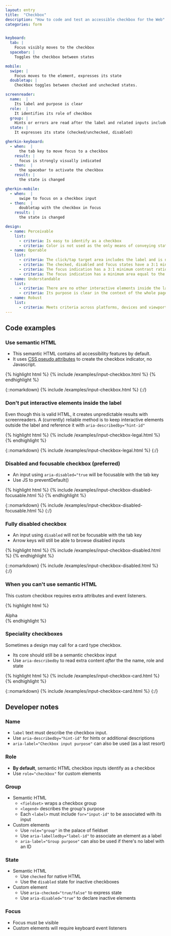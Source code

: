 ```yaml
---
layout: entry
title:  "Checkbox"
description: "How to code and test an accessible checkbox for the Web"
categories: form


keyboard:
  tab: |
    Focus visibly moves to the checkbox
  spacebar: |
    Toggles the checkbox between states

mobile:
  swipe: |
    Focus moves to the element, expresses its state
  doubletap: |
    Checkbox toggles between checked and unchecked states.

screenreader:
  name:  |
    Its label and purpose is clear
  role:  |
    It identifies its role of checkbox
  group: |
    Hints or errors are read after the label and related inputs include a group name (ex: Account settings)
  state: |
    It expresses its state (checked/unchecked, disabled)

gherkin-keyboard: 
  - when:  |
      the tab key to move focus to a checkbox
    result: |
      focus is strongly visually indicated
  - then:  |
      the spacebar to activate the checkbox
    result: |
      the state is changed

gherkin-mobile:
  - when:  |
      swipe to focus on a checkbox input
  - then:  |
      doubletap with the checkbox in focus
    result: |
      the state is changed

design:
  - name: Perceivable
    list:
      - criteria: Is easy to identify as a checkbox
      - criteria: Color is not used as the only means of conveying state (checked/unchecked)
  - name: Operable
    list:
      - criteria: The click/tap target area includes the label and is no smaller than 44x44px
      - criteria: The checked, disabled and focus states have a 3:1 minimum contrast ratio against default
      - criteria: The focus indication has a 3:1 minimum contrast ratio against adjacent elements
      - criteria: The focus indication has a minimum area equal to the width of the element and 2px in height
  - name: Understandable
    list:
      - criteria: There are no other interactive elements inside the label
      - criteria: Its purpose is clear in the context of the whole page
  - name: Robust
    list:
      - criteria: Meets criteria across platforms, devices and viewports
---
```


## Code examples

### Use semantic HTML

- This semantic HTML contains all accessibility features by default.
- It uses [CSS pseudo attributes](https://github.com/tmobile/magentaA11y/blob/main/_sass/modules/_input-checkbox.scss) to create the checkbox indicator, no Javascript.

{% highlight html %}
{% include /examples/input-checkbox.html %}
{% endhighlight %}

{::nomarkdown}
<example>
{% include /examples/input-checkbox.html %}
</example>
{:/}

### Don't put interactive elements inside the label

Even though this is valid HTML, it creates unpredictable results with screenreaders. A (currently) reliable method is to keep interactive elements outside the label and reference it with `aria-describedby="hint-id"`

{% highlight html %}
{% include /examples/input-checkbox-legal.html %}
{% endhighlight %}

{::nomarkdown}
<example>
{% include /examples/input-checkbox-legal.html %}
</example>
{:/}

### Disabled and focusable checkbox (preferred)

- An input using `aria-disabled="true` will be focusable with the tab key
- Use JS to preventDefault()

{% highlight html %}
{% include /examples/input-checkbox-disabled-focusable.html %}
{% endhighlight %}

{::nomarkdown}
<example>
{% include /examples/input-checkbox-disabled-focusable.html %}
</example>
{:/}

### Fully disabled checkbox

- An input using `disabled` will not be focusable with the tab key
- Arrow keys will still be able to browse disabled inputs

{% highlight html %}
{% include /examples/input-checkbox-disabled.html %}
{% endhighlight %}

{::nomarkdown}
<example>
{% include /examples/input-checkbox-disabled.html %}
</example>
{:/}

### When you can't use semantic HTML

This custom checkbox requires extra attributes and event listeners.

{% highlight html %}
<div role="checkbox" tabindex="0" aria-checked="true">
  Alpha
</div>
{% endhighlight %}


### Speciality checkboxes

Sometimes a design may call for a card type checkbox. 
- Its core should still be a semantic checkbox input
- Use `aria-describedby` to read extra content _after_ the the name, role and state

{% highlight html %}
{% include /examples/input-checkbox-card.html %}
{% endhighlight %}

{::nomarkdown}
<example>
{% include /examples/input-checkbox-card.html %}
</example>
{:/}

## Developer notes

### Name
- `label` text must describe the checkbox input.
- Use `aria-describedby="hint-id"` for hints or additional descriptions
- `aria-label="Checkbox input purpose"` can also be used (as a last resort)

### Role
- **By default**, semantic HTML checkbox inputs identify as a checkbox
- Use `role="checkbox"` for custom elements

### Group
- Semantic HTML
    - `<fieldset>` wraps a checkbox group
    - `<legend>` describes the group's purpose
    - Each `<label>` must include `for="input-id"` to be associated with its input
- Custom elements
    - Use `role="group"` in the palace of fieldset
    - Use `aria-labelledby="label-id"` to associate an element as a label
    - `aria-label="Group purpose"` can also be used if there's no label with an ID

### State
- Semantic HTML
    - Use `checked` for native HTML
    - Use the `disabled` state for inactive checkboxes
- Custom element
    - Use `aria-checked="true/false"` to express state
    - Use `aria-disabled="true"` to declare inactive elements

### Focus
- Focus must be visible
- Custom elements will require keyboard event listeners
